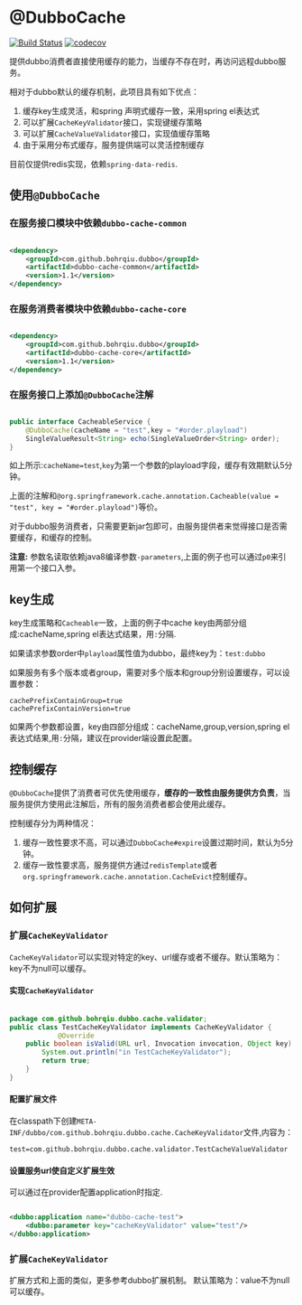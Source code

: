 # @DubboCache

[![Build Status](https://travis-ci.org/bohrqiu/dubbo-cache.svg?branch=master)](https://travis-ci.org/bohrqiu/dubbo-cache)
[![codecov](https://codecov.io/gh/bohrqiu/dubbo-cache/branch/master/graph/badge.svg)](https://codecov.io/gh/bohrqiu/dubbo-cache)

提供dubbo消费者直接使用缓存的能力，当缓存不存在时，再访问远程dubbo服务。

相对于dubbo默认的缓存机制，此项目具有如下优点：

1. 缓存key生成灵活，和spring 声明式缓存一致，采用spring el表达式
2. 可以扩展`CacheKeyValidator`接口，实现键缓存策略
3. 可以扩展`CacheValueValidator`接口，实现值缓存策略
4. 由于采用分布式缓存，服务提供端可以灵活控制缓存

目前仅提供redis实现，依赖`spring-data-redis`.

## 使用`@DubboCache`

### 在服务接口模块中依赖`dubbo-cache-common`
	
```xml

<dependency>
	<groupId>com.github.bohrqiu.dubbo</groupId>
	<artifactId>dubbo-cache-common</artifactId>
	<version>1.1</version>
</dependency>

```       
### 在服务消费者模块中依赖`dubbo-cache-core`

```xml

<dependency>
	<groupId>com.github.bohrqiu.dubbo</groupId>
	<artifactId>dubbo-cache-core</artifactId>
	<version>1.1</version>
</dependency>

```  

### 在服务接口上添加`@DubboCache`注解

```java

public interface CacheableService {
	@DubboCache(cacheName = "test",key = "#order.playload")
	SingleValueResult<String> echo(SingleValueOrder<String> order);
}

```

如上所示:`cacheName=test`,`key`为第一个参数的playload字段，缓存有效期默认5分钟。
	
上面的注解和`@org.springframework.cache.annotation.Cacheable(value = "test", key = "#order.playload")`等价。
	
对于dubbo服务消费者，只需要更新jar包即可，由服务提供者来觉得接口是否需要缓存，和缓存的控制。

**注意:** 参数名读取依赖java8编译参数`-parameters`,上面的例子也可以通过`p0`来引用第一个接口入参。

## key生成

key生成策略和`Cacheable`一致，上面的例子中cache key由两部分组成:cacheName,spring el表达式结果，用`:`分隔.

如果请求参数order中`playload`属性值为dubbo，最终key为：`test:dubbo`

如果服务有多个版本或者group，需要对多个版本和group分别设置缓存，可以设置参数：

    cachePrefixContainGroup=true
    cachePrefixContainVersion=true
    
如果两个参数都设置，key由四部分组成：cacheName,group,version,spring el表达式结果,用`:`分隔，建议在provider端设置此配置。

## 控制缓存

`@DubboCache`提供了消费者可优先使用缓存，**缓存的一致性由服务提供方负责**，当服务提供方使用此注解后，所有的服务消费者都会使用此缓存。

控制缓存分为两种情况：

1. 缓存一致性要求不高，可以通过`DubboCache#expire`设置过期时间，默认为5分钟。
2. 缓存一致性要求高，服务提供方通过`redisTemplate`或者`org.springframework.cache.annotation.CacheEvict`控制缓存。

## 如何扩展

### 扩展`CacheKeyValidator`

`CacheKeyValidator`可以实现对特定的key、url缓存或者不缓存。默认策略为：key不为null可以缓存。

#### 实现`CacheKeyValidator`
		
```java	
	
package com.github.bohrqiu.dubbo.cache.validator;
public class TestCacheKeyValidator implements CacheKeyValidator {
		    @Override
	public boolean isValid(URL url, Invocation invocation, Object key) {
		System.out.println("in TestCacheKeyValidator");
		return true;
	}
}

```

#### 配置扩展文件

在classpath下创建`META-INF/dubbo/com.github.bohrqiu.dubbo.cache.CacheKeyValidator`文件,内容为：

	test=com.github.bohrqiu.dubbo.cache.validator.TestCacheValueValidator
	
#### 设置服务url使自定义扩展生效

可以通过在provider配置application时指定.

```xml

<dubbo:application name="dubbo-cache-test">
	<dubbo:parameter key="cacheKeyValidator" value="test"/>
</dubbo:application>

```

### 扩展`CacheKeyValidator`

扩展方式和上面的类似，更多参考dubbo扩展机制。	默认策略为：value不为null可以缓存。
